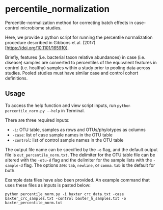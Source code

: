# percentile_normalization
Percentile-normalization method for correcting batch effects in case-control microbiome studies.

Here, we provide a python script for running the percentile normalization procedure described in Gibbons et al. (2017) [https://doi.org/10.1101/165910].

Briefly, features (i.e. bacterial taxon relative abundances) in case (i.e. disease) samples are converted to percentiles of the equivalent features in control (i.e. healthy) samples within a study prior to pooling data across studies. Pooled studies must have similar case and control cohort definitions.

## Usage

To access the help function and view script inputs, run `python percentile_norm.py --help` in Terminal.

There are three required inputs:
* `-i`: OTU table, samples as rows and OTUs/phylotypes as columns
* `-case`: list of case sample names in the OTU table
* `-control`: list of control sample names in the OTU table

The output file name can be specified by the `-o` flag, and the default output file is `out_percentile_norm.txt`.
The delimiter for the OTU table file can be altered with the `-otu-d` flag and the delimiter for the sample lists with the `-sample-d` flag.
The options are: `tab`, `newline`, or `comma`. `tab` is the default for both.

Example data files have also been provided. An example command that uses these files as inputs is pasted below:

```
python percentile_norm.py -i baxter_crc_data.txt -case baxter_crc_samples.txt -control baxter_h_samples.txt -o baxter_percentile_norm.txt
```
